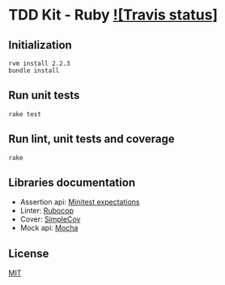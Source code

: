 # TDD Kit - Ruby [![Travis status]](https://travis-ci.org/arpinum/tdd-kit-ruby)

## Initialization

    rvm install 2.2.3
    bundle install

## Run unit tests

    rake test

## Run lint, unit tests and coverage

    rake

## Libraries documentation

* Assertion api: [Minitest expectations]
* Linter: [Rubocop]
* Cover: [SimpleCov]
* Mock api: [Mocha]

## License

[MIT](LICENSE)


[Minitest expectations]: http://docs.seattlerb.org/minitest/Minitest/Expectations.html
[Rubocop]: https://github.com/bbatsov/rubocop
[SimpleCov]: https://github.com/colszowka/simplecov
[Mocha]: https://github.com/freerange/mocha
